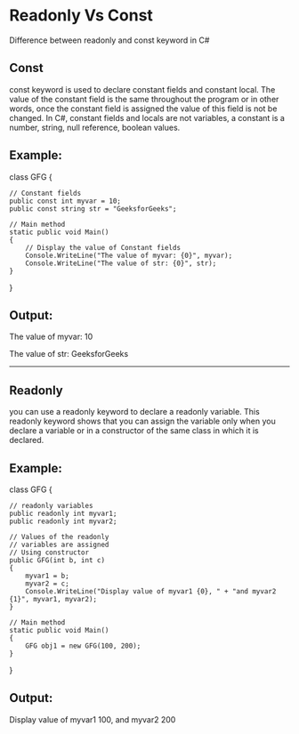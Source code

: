 # Readonly Vs Const
Difference between readonly and const keyword in C#


Const
-----
const keyword is used to declare constant fields and constant local. The value of the constant field is the same throughout the program or in other words, once the constant field is assigned the value of this field is not be changed. In C#, constant fields and locals are not variables, a constant is a number, string, null reference, boolean values.


Example:
--------

class GFG {
 
    // Constant fields
    public const int myvar = 10;
    public const string str = "GeeksforGeeks";
 
    // Main method
    static public void Main()
    {
        // Display the value of Constant fields
        Console.WriteLine("The value of myvar: {0}", myvar);
        Console.WriteLine("The value of str: {0}", str);
    }
}

Output: 
--------
The value of myvar: 10

The value of str: GeeksforGeeks







--------------------------------------------------------------------------------------------------------------------------------------------------------------------------
Readonly 
--------
you can use a readonly keyword to declare a readonly variable. This readonly keyword shows that you can assign the variable only when you declare a variable or in a constructor of the same class in which it is declared.

Example:
--------
class GFG {
 
    // readonly variables
    public readonly int myvar1;
    public readonly int myvar2;
 
    // Values of the readonly
    // variables are assigned
    // Using constructor
    public GFG(int b, int c)
    {
        myvar1 = b;
        myvar2 = c;
        Console.WriteLine("Display value of myvar1 {0}, " + "and myvar2 {1}", myvar1, myvar2);
    }
 
    // Main method
    static public void Main()
    {
        GFG obj1 = new GFG(100, 200);
    }
}

Output: 
-------
Display value of myvar1 100, and myvar2 200





